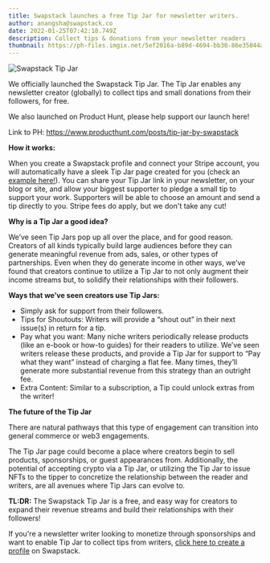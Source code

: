 ```yaml
---
title: Swapstack launches a free Tip Jar for newsletter writers.
author: anangsha@swapstack.co
date: 2022-01-25T07:42:18.749Z
description: Collect tips & donations from your newsletter readers
thumbnail: https://ph-files.imgix.net/5ef2016a-b89d-4694-bb30-86e35044ae81.png?auto=format&auto=compress&codec=mozjpeg&cs=strip&fit=max&dpr=1
---
```

![Swapstack Tip Jar](https://ph-files.imgix.net/5ef2016a-b89d-4694-bb30-86e35044ae81.png?auto=format&auto=compress&codec=mozjpeg&cs=strip&fit=max&dpr=1 "Share your tip jar and earn income from directly from your followers.")

We officially launched the Swapstack Tip Jar. The Tip Jar enables any newsletter creator (globally) to collect tips and small donations from their followers, for free.

We also launched on Product Hunt, please help support our launch here!

Link to PH: https://www.producthunt.com/posts/tip-jar-by-swapstack

**How it works:** 

When you create a Swapstack profile and connect your Stripe account, you will automatically have a sleek Tip Jar page created for you (check an [example here!](https://app.swapstack.co/tips/the-curious-bunch)). You can share your Tip Jar link in your newsletter, on your blog or site, and allow your biggest supporter to pledge a small tip to support your work. Supporters will be able to choose an amount and send a tip directly to you. Stripe fees do apply, but we don't take any cut!



**Why is a Tip Jar a good idea?**

We’ve seen Tip Jars pop up all over the place, and for good reason. Creators of all kinds typically build large audiences before they can generate meaningful revenue from ads, sales, or other types of partnerships. Even when they do generate income in other ways, we’ve found that creators continue to utilize a Tip Jar to not only augment their income streams but, to solidify their relationships with their followers.

**Ways that we’ve seen creators use Tip Jars:**

* Simply ask for support from their followers.
* Tips for Shoutouts: Writers will provide a “shout out” in their next issue(s) in return for a tip.
* Pay what you want: Many niche writers periodically release products (like an e-book or how-to guides) for their readers to utilize. We’ve seen writers release these products, and provide a Tip Jar for support to “Pay what they want” instead of charging a flat fee. Many times, they’ll generate more substantial revenue from this strategy than an outright fee.
* Extra Content: Similar to a subscription, a Tip could unlock extras from the writer!



**The future of the Tip Jar**

There are natural pathways that this type of engagement can transition into general commerce or web3 engagements. 

The Tip Jar page could become a place where creators begin to sell products, sponsorships, or guest appearances from. Additionally, the potential of accepting crypto via a Tip Jar, or utilizing the Tip Jar to issue NFTs to the tipper to concretize the relationship between the reader and writers, are all avenues where Tip Jars can evolve to. 



**TL:DR:** The Swapstack Tip Jar is a free, and easy way for creators to expand their revenue streams and build their relationships with their followers!



If you're a newsletter writer looking to monetize through sponsorships and want to enable Tip Jar to collect tips from writers, [click here to create a profile](https://app.swapstack.co/login?key=login) on Swapstack.